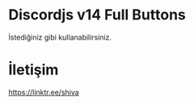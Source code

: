 # Discordjs v14 Full Buttons

İstediğiniz gibi kullanabilirsiniz.

# İletişim

https://linktr.ee/shiva
